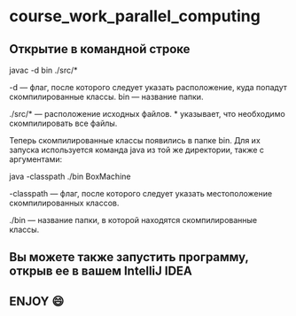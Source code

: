 # course_work_parallel_computing
## Открытие в командной строке
javac -d bin ./src/*

-d — флаг, после которого следует указать расположение, куда попадут скомпилированные классы.
bin — название папки.

./src/* — расположение исходных файлов. * указывает, что необходимо скомпилировать все файлы.

Теперь скомпилированные классы появились в папке bin. Для их запуска используется команда java из той же директории, также с аргументами:

java -classpath ./bin BoxMachine

-classpath — флаг, после которого следует указать местоположение скомпилированных классов.

./bin — название папки, в которой находятся скомпилированные классы.

## Вы можете также запустить программу, открыв ее в вашем IntelliJ IDEA

## ENJOY :smile:
